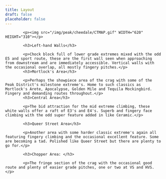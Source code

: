 ```yaml
---
title: Layout
draft: false
placeholder: false
---
```




            <p><img src="/img/peak/cheedale/CTMAP.gif" WIDTH="620" HEIGHT="310"></p>

            <h3>Left-hand Walls</h3>

            <p>Chock block full of lower grade extremes mixed with the odd E5 and sport route, these are the first wall seen when approaching from downstream and are immediately accessible. Vertical walls with the occasional overlap, all mostly fingery pitches.</p>
            <h3>Mortlock's Area</h3>

            <p>Perhaps the showpiece area of the crag with some of the Peak District's milestone extreme's. Home to such classics as Mortlock's Arete, Apocalypse, Golden Mile and Tequila Mockingbird. Fingery and demanding routes throughout.</p>
            <h3>Central Area</h3>

            <p>The bid attraction for the mid extreme climbing, these white walls offer a raft of E3's and E4's. Superb and fingery face climbing with the odd super feature added in like Ceramic.</p>

            <h3>Queer Street Area</h3>

            <p>Another area with some harder classic extreme's again all featuring fingery climbing and the occasional excellent feature. Some are becoming a tad. Polished like Queer Street but there are plenty to go for.</p>

            <h3>Chopper Area: </h3>

            <p>The fringe section of the crag with the occasional good route and plenty of easier grade pitches, one or two at VS and HVS. </p>


